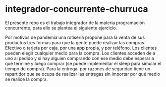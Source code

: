 # integrador-concurrente-churruca

El presente repo es el trabajo integrador de la materia programación concurrente, para ello se plantea el siguiente ejercicio.

Por motivos de pandemia una rotisería propone para la venta de sus productos tres formas para que la gente puede realizar las compras. Efectivo o tarjeta por caja, por una app propia, y por teléfono. 
Los clientes pueden elegir cualquier medio para la compra. Los clientes acceden de a uno al pedido y si hay alguien comprando con ese medio debe esperar a que termine y luego comprar (se puede implementar el sleep para simular el tiempo de compra).
Para la entrega, por razones de seguridad tiene un repartidor que se ocupa de realizar las entregas sin importar por qué medio se realice la compra.

